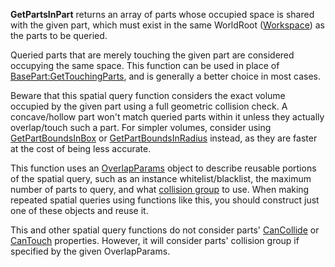 **GetPartsInPart** returns an array of parts whose occupied space is shared with the given part, which must exist in the same WorldRoot ([Workspace](https://developer.roblox.com/en-us/api-reference/class/Workspace)) as the parts to be queried.

Queried parts that are merely touching the given part are considered occupying the same space. This function can be used in place of [BasePart:GetTouchingParts](https://developer.roblox.com/en-us/api-reference/function/BasePart/GetTouchingParts), and is generally a better choice in most cases.

Beware that this spatial query function considers the exact volume occupied by the given part using a full geometric collision check. A concave/hollow part won't match queried parts within it unless they actually overlap/touch such a part. For simpler volumes, consider using [GetPartBoundsInBox](https://developer.roblox.com/en-us/api-reference/function/WorldRoot/GetPartBoundsInBox) or [GetPartBoundsInRadius](https://developer.roblox.com/en-us/api-reference/function/WorldRoot/GetPartBoundsInRadius) instead, as they are faster at the cost of being less accurate.

This function uses an [OverlapParams](https://developer.roblox.com/en-us/api-reference/datatype/OverlapParams) object to describe reusable portions of the spatial query, such as an instance whitelist/blacklist, the maximum number of parts to query, and what [collision group](https://developer.roblox.com/en-us/articles/collision-filtering) to use. When making repeated spatial queries using functions like this, you should construct just one of these objects and reuse it.

This and other spatial query functions do not consider parts' [CanCollide](https://developer.roblox.com/en-us/api-reference/property/BasePart/CanCollide) or [CanTouch](https://developer.roblox.com/en-us/api-reference/property/BasePart/CanTouch) properties. However, it will consider parts' collision group if specified by the given OverlapParams.